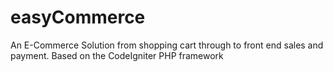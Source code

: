 # easyCommerce
An E-Commerce Solution from shopping cart through to front end sales and payment. Based on the CodeIgniter PHP framework
